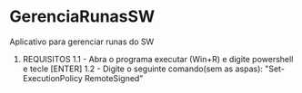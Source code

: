 # GerenciaRunasSW
Aplicativo para gerenciar runas do SW

1. REQUISITOS
  1.1 - Abra o programa executar (Win+R) e digite powershell e tecle [ENTER]
  1.2 - Digite o seguinte comando(sem as aspas): "Set-ExecutionPolicy RemoteSigned"
